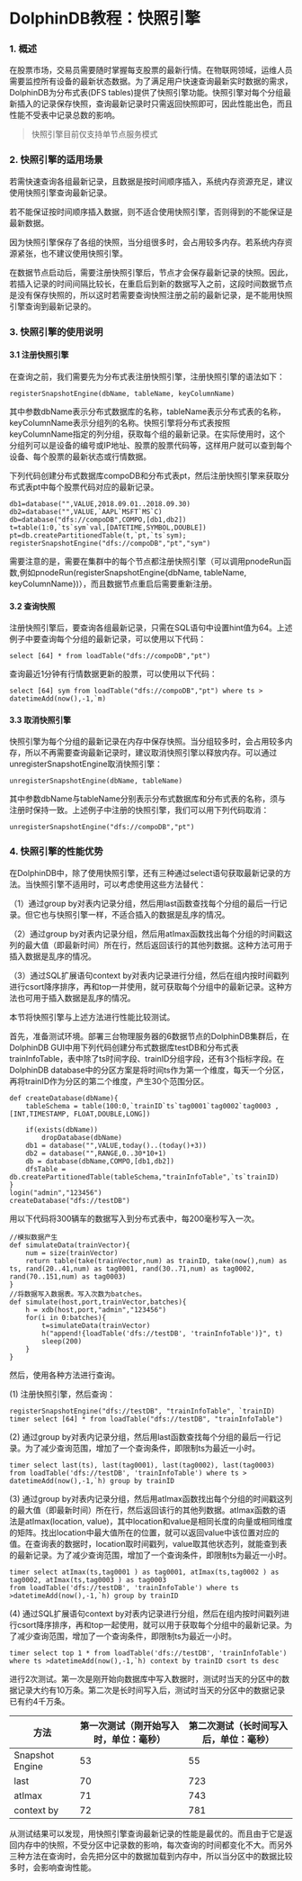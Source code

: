 # DolphinDB教程：快照引擎

### 1. 概述

在股票市场，交易员需要随时掌握每支股票的最新行情。在物联网领域，运维人员需要监控所有设备的最新状态数据。为了满足用户快速查询最新实时数据的需求，DolphinDB为分布式表(DFS tables)提供了快照引擎功能。快照引擎对每个分组最新插入的记录保存快照，查询最新记录时只需返回快照即可，因此性能出色，而且性能不受表中记录总数的影响。
> 快照引擎目前仅支持单节点服务模式

### 2. 快照引擎的适用场景

若需快速查询各组最新记录，且数据是按时间顺序插入，系统内存资源充足，建议使用快照引擎查询最新记录。

若不能保证按时间顺序插入数据，则不适合使用快照引擎，否则得到的不能保证是最新数据。

因为快照引擎保存了各组的快照，当分组很多时，会占用较多内存。若系统内存资源紧张，也不建议使用快照引擎。

在数据节点启动后，需要注册快照引擎后，节点才会保存最新记录的快照。因此，若插入记录的时间间隔比较长，在重启后到新的数据写入之前，这段时间数据节点是没有保存快照的，所以这时若需要查询快照注册之前的最新记录，是不能用快照引擎查询到最新记录的。

### 3. 快照引擎的使用说明

#### 3.1 注册快照引擎

在查询之前，我们需要先为分布式表注册快照引擎，注册快照引擎的语法如下：
```
registerSnapshotEngine(dbName, tableName, keyColumnName)
```
其中参数dbName表示分布式数据库的名称，tableName表示分布式表的名称，keyColumnName表示分组列的名称。快照引擎将分布式表按照keyColumnName指定的列分组，获取每个组的最新记录。在实际使用时，这个分组列可以是设备的编号或IP地址、股票的股票代码等，这样用户就可以查到每个设备、每个股票的最新状态或行情数据。

下列代码创建分布式数据库compoDB和分布式表pt，然后注册快照引擎来获取分布式表pt中每个股票代码对应的最新记录。
```
db1=database("",VALUE,2018.09.01..2018.09.30)
db2=database("",VALUE,`AAPL`MSFT`MS`C)
db=database("dfs://compoDB",COMPO,[db1,db2])
t=table(1:0,`ts`sym`val,[DATETIME,SYMBOL,DOUBLE])
pt=db.createPartitionedTable(t,`pt,`ts`sym);
registerSnapshotEngine("dfs://compoDB","pt","sym")
```
需要注意的是，需要在集群中的每个节点都注册快照引擎（可以调用pnodeRun函数,例如pnodeRun(registerSnapshotEngine{dbName, tableName, keyColumnName})），而且数据节点重启后需要重新注册。

#### 3.2 查询快照

注册快照引擎后，要查询各组最新记录，只需在SQL语句中设置hint值为64。上述例子中要查询每个分组的最新记录，可以使用以下代码：
```
select [64] * from loadTable("dfs://compoDB","pt")
```
查询最近1分钟有行情数据更新的股票，可以使用以下代码：
```
select [64] sym from loadTable("dfs://compoDB","pt") where ts > datetimeAdd(now(),-1,`m) 
```

#### 3.3 取消快照引擎

快照引擎为每个分组的最新记录在内存中保存快照。当分组较多时，会占用较多内存，所以不再需要查询最新记录时，建议取消快照引擎以释放内存。可以通过unregisterSnapshotEngine取消快照引擎：
```
unregisterSnapshotEngine(dbName, tableName)
```
其中参数dbName与tableName分别表示分布式数据库和分布式表的名称，须与注册时保持一致。上述例子中注册的快照引擎，我们可以用下列代码取消：
```
unregisterSnapshotEngine("dfs://compoDB","pt")
```

### 4. 快照引擎的性能优势

在DolphinDB中，除了使用快照引擎，还有三种通过select语句获取最新记录的方法。当快照引擎不适用时，可以考虑使用这些方法替代：

（1）通过group by对表内记录分组，然后用last函数查找每个分组的最后一行记录。但它也与快照引擎一样，不适合插入的数据是乱序的情况。

（2）通过group by对表内记录分组，然后用atImax函数找出每个分组的时间戳这列的最大值（即最新时间）所在行，然后返回该行的其他列数据。这种方法可用于插入数据是乱序的情况。

（3）通过SQL扩展语句context by对表内记录进行分组，然后在组内按时间戳列进行csort降序排序，再和top一并使用，就可获取每个分组中的最新记录。这种方法也可用于插入数据是乱序的情况。

本节将快照引擎与上述方法进行性能比较测试。

首先，准备测试环境。部署三台物理服务器的6数据节点的DolphinDB集群后，在DolphinDB GUI中用下列代码创建分布式数据库testDB和分布式表trainInfoTable，表中除了ts时间字段、trainID分组字段，还有3个指标字段。在 DolphinDB database中的分区方案是将时间ts作为第一个维度，每天一个分区，再将trainID作为分区的第二个维度，产生30个范围分区。
```
def createDatabase(dbName){
	tableSchema = table(100:0,`trainID`ts`tag0001`tag0002`tag0003 ,[INT,TIMESTAMP, FLOAT,DOUBLE,LONG])
	
	if(exists(dbName))
		dropDatabase(dbName)
	db1 = database("",VALUE,today()..(today()+3))
	db2 = database("",RANGE,0..30*10+1)
	db = database(dbName,COMPO,[db1,db2])
	dfsTable = db.createPartitionedTable(tableSchema,"trainInfoTable",`ts`trainID)
}
login("admin","123456")
createDatabase("dfs://testDB")
```

用以下代码将300辆车的数据写入到分布式表中，每200毫秒写入一次。
```
//模拟数据产生
def simulateData(trainVector){
	num = size(trainVector)
	return table(take(trainVector,num) as trainID, take(now(),num) as ts, rand(20..41,num) as tag0001, rand(30..71,num) as tag0002, rand(70..151,num) as tag0003)
}
//将数据写入数据表。写入次数为batches。
def simulate(host,port,trainVector,batches){
	h = xdb(host,port,"admin","123456")
	for(i in 0:batches){
		t=simulateData(trainVector)
		h("append!{loadTable('dfs://testDB', 'trainInfoTable')}", t)
		sleep(200)
    }
}
```

然后，使用各种方法进行查询。

(1) 注册快照引擎，然后查询：
```
registerSnapshotEngine("dfs://testDB", "trainInfoTable", `trainID)
timer select [64] * from loadTable("dfs://testDB", "trainInfoTable")
```

(2) 通过group by对表内记录分组，然后用last函数查找每个分组的最后一行记录。为了减少查询范围，增加了一个查询条件，即限制ts为最近一小时。
```
timer select last(ts), last(tag0001), last(tag0002), last(tag0003)
from loadTable('dfs://testDB', 'trainInfoTable') where ts > datetimeAdd(now(),-1,`h) group by trainID
```

(3) 通过group by对表内记录分组，然后用atImax函数找出每个分组的时间戳这列的最大值（即最新时间）所在行，然后返回该行的其他列数据。atImax函数的语法是atImax(location, value)，其中location和value是相同长度的向量或相同维度的矩阵。找出location中最大值所在的位置，就可以返回value中该位置对应的值。在查询表的数据时，location取时间戳列，value取其他状态列，就能查到表的最新记录。为了减少查询范围，增加了一个查询条件，即限制ts为最近一小时。

```
timer select atImax(ts,tag0001 ) as tag0001, atImax(ts,tag0002 ) as tag0002, atImax(ts,tag0003 ) as tag0003
from loadTable('dfs://testDB', 'trainInfoTable') where ts >datetimeAdd(now(),-1,`h) group by trainID
```
(4) 通过SQL扩展语句context by对表内记录进行分组，然后在组内按时间戳列进行csort降序排序，再和top一起使用，就可以用于获取每个分组中的最新记录。为了减少查询范围，增加了一个查询条件，即限制ts为最近一小时。
```
timer select top 1 * from loadTable('dfs://testDB', 'trainInfoTable') where ts >datetimeAdd(now(),-1,`h) context by trainID csort ts desc 
```

进行2次测试。第一次是刚开始向数据库中写入数据时，测试时当天的分区中的数据记录大约有10万条。第二次是长时间写入后，测试时当天的分区中的数据记录已有约4千万条。

|方法	         |第一次测试（刚开始写入时，单位：毫秒）|第二次测试（长时间写入后，单位：毫秒）|
|------------    |---|---|
|Snapshot Engine | 53| 55 |
|last            | 70| 723|
|atImax          | 71| 743|
|context by      | 72| 781|

从测试结果可以发现，用快照引擎查询最新记录的性能是最优的。而且由于它是返回内存中的快照，不受分区中记录数的影响，每次查询的时间都变化不大。而另外三种方法在查询时，会先把分区中的数据加载到内存中，所以当分区中的数据比较多时，会影响查询性能。